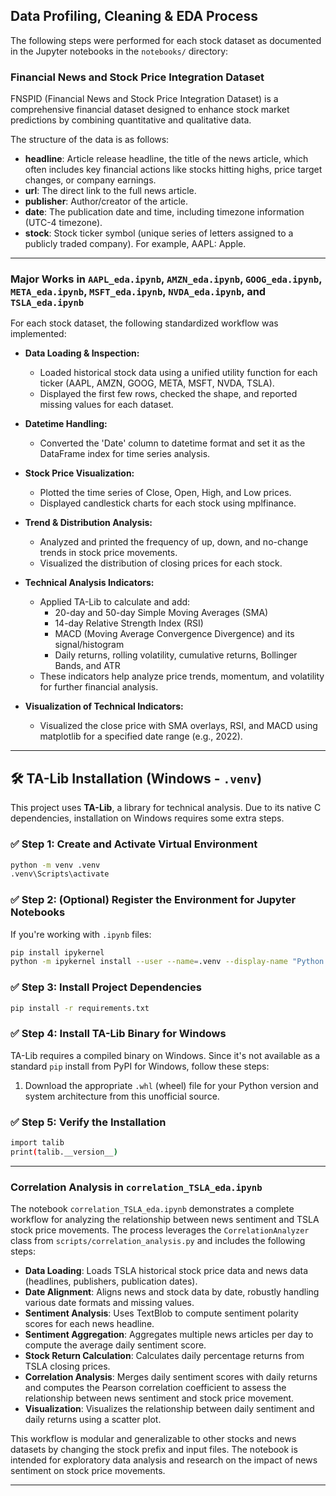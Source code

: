 ## Data Profiling, Cleaning & EDA Process

The following steps were performed for each stock dataset as documented in the Jupyter notebooks in the `notebooks/` directory:

### Financial News and Stock Price Integration Dataset
FNSPID (Financial News and Stock Price Integration Dataset) is a comprehensive financial dataset designed to enhance stock market predictions by combining quantitative and qualitative data.

The structure of the data is as follows:

- **headline**: Article release headline, the title of the news article, which often includes key financial actions like stocks hitting highs, price target changes, or company earnings.
- **url**: The direct link to the full news article.
- **publisher**: Author/creator of the article.
- **date**: The publication date and time, including timezone information (UTC-4 timezone).
- **stock**: Stock ticker symbol (unique series of letters assigned to a publicly traded company). For example, AAPL: Apple.

---


### Major Works in `AAPL_eda.ipynb`, `AMZN_eda.ipynb`, `GOOG_eda.ipynb`, `META_eda.ipynb`, `MSFT_eda.ipynb`, `NVDA_eda.ipynb`, and `TSLA_eda.ipynb`

For each stock dataset, the following standardized workflow was implemented:

- **Data Loading & Inspection:**
  - Loaded historical stock data using a unified utility function for each ticker (AAPL, AMZN, GOOG, META, MSFT, NVDA, TSLA).
  - Displayed the first few rows, checked the shape, and reported missing values for each dataset.

- **Datetime Handling:**
  - Converted the 'Date' column to datetime format and set it as the DataFrame index for time series analysis.

- **Stock Price Visualization:**
  - Plotted the time series of Close, Open, High, and Low prices.
  - Displayed candlestick charts for each stock using mplfinance.

- **Trend & Distribution Analysis:**
  - Analyzed and printed the frequency of up, down, and no-change trends in stock price movements.
  - Visualized the distribution of closing prices for each stock.

- **Technical Analysis Indicators:**
  - Applied TA-Lib to calculate and add:
    - 20-day and 50-day Simple Moving Averages (SMA)
    - 14-day Relative Strength Index (RSI)
    - MACD (Moving Average Convergence Divergence) and its signal/histogram
    - Daily returns, rolling volatility, cumulative returns, Bollinger Bands, and ATR
  - These indicators help analyze price trends, momentum, and volatility for further financial analysis.

- **Visualization of Technical Indicators:**
  - Visualized the close price with SMA overlays, RSI, and MACD using matplotlib for a specified date range (e.g., 2022).

---


## 🛠️ TA-Lib Installation (Windows - `.venv`)

This project uses **TA-Lib**, a library for technical analysis. Due to its native C dependencies, installation on Windows requires some extra steps.


### ✅ Step 1: Create and Activate Virtual Environment
```bash
python -m venv .venv
.venv\Scripts\activate
```

### ✅ Step 2: (Optional) Register the Environment for Jupyter Notebooks

If you're working with `.ipynb` files:

```bash
pip install ipykernel
python -m ipykernel install --user --name=.venv --display-name "Python (.venv)"
```

### ✅ Step 3:  Install Project Dependencies
```bash
pip install -r requirements.txt
```


### ✅ Step 4: Install TA-Lib Binary for Windows

TA-Lib requires a compiled binary on Windows. Since it's not available as a standard `pip` install from PyPI for Windows, follow these steps:

1. Download the appropriate `.whl` (wheel) file for your Python version and system architecture from this unofficial source.

### ✅ Step 5:  Verify the Installation
```bash
import talib
print(talib.__version__)
```

---

### Correlation Analysis in `correlation_TSLA_eda.ipynb`

The notebook `correlation_TSLA_eda.ipynb` demonstrates a complete workflow for analyzing the relationship between news sentiment and TSLA stock price movements. The process leverages the `CorrelationAnalyzer` class from `scripts/correlation_analysis.py` and includes the following steps:

- **Data Loading**: Loads TSLA historical stock price data and news data (headlines, publishers, publication dates).
- **Date Alignment**: Aligns news and stock data by date, robustly handling various date formats and missing values.
- **Sentiment Analysis**: Uses TextBlob to compute sentiment polarity scores for each news headline.
- **Sentiment Aggregation**: Aggregates multiple news articles per day to compute the average daily sentiment score.
- **Stock Return Calculation**: Calculates daily percentage returns from TSLA closing prices.
- **Correlation Analysis**: Merges daily sentiment scores with daily returns and computes the Pearson correlation coefficient to assess the relationship between news sentiment and stock price movement.
- **Visualization**: Visualizes the relationship between daily sentiment and daily returns using a scatter plot.

This workflow is modular and generalizable to other stocks and news datasets by changing the stock prefix and input files. The notebook is intended for exploratory data analysis and research on the impact of news sentiment on stock price movements.

---

